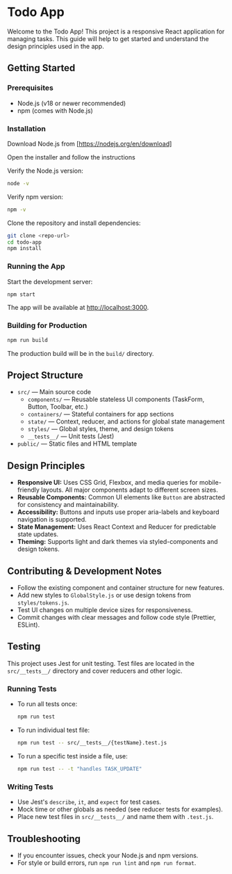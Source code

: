 # Todo App

Welcome to the Todo App! This project is a responsive React application for managing tasks. This guide will help to get started and understand the design principles used in the app.

## Getting Started

### Prerequisites

- Node.js (v18 or newer recommended)
- npm (comes with Node.js)

### Installation

Download Node.js from [https://nodejs.org/en/download]

Open the installer and follow the instructions

Verify the Node.js version:

```sh
node -v
```

Verify npm version:

```sh
npm -v
```

Clone the repository and install dependencies:

```sh
git clone <repo-url>
cd todo-app
npm install
```

### Running the App

Start the development server:

```sh
npm start
```

The app will be available at [http://localhost:3000](http://localhost:3000).

### Building for Production

```sh
npm run build
```

The production build will be in the `build/` directory.

## Project Structure

- `src/` — Main source code
  - `components/` — Reusable stateless UI components (TaskForm, Button, Toolbar, etc.)
  - `containers/` — Stateful containers for app sections
  - `state/` — Context, reducer, and actions for global state management
  - `styles/` — Global styles, theme, and design tokens
  - `__tests__/` — Unit tests (Jest)
- `public/` — Static files and HTML template

## Design Principles

- **Responsive UI:** Uses CSS Grid, Flexbox, and media queries for mobile-friendly layouts. All major components adapt to different screen sizes.
- **Reusable Components:** Common UI elements like `Button` are abstracted for consistency and maintainability.
- **Accessibility:** Buttons and inputs use proper aria-labels and keyboard navigation is supported.
- **State Management:** Uses React Context and Reducer for predictable state updates.
- **Theming:** Supports light and dark themes via styled-components and design tokens.

## Contributing & Development Notes

- Follow the existing component and container structure for new features.
- Add new styles to `GlobalStyle.js` or use design tokens from `styles/tokens.js`.
- Test UI changes on multiple device sizes for responsiveness.
- Commit changes with clear messages and follow code style (Prettier, ESLint).

## Testing

This project uses Jest for unit testing. Test files are located in the `src/__tests__/` directory and cover reducers and other logic.

### Running Tests

- To run all tests once:

  ```sh
  npm run test
  ```

- To run individual test file:

  ```sh
  npm run test -- src/__tests__/{testName}.test.js
  ```

- To run a specific test inside a file, use:

  ```sh
  npm run test -- -t "handles TASK_UPDATE"
  ```

### Writing Tests

- Use Jest's `describe`, `it`, and `expect` for test cases.
- Mock time or other globals as needed (see reducer tests for examples).
- Place new test files in `src/__tests__/` and name them with `.test.js`.

## Troubleshooting

- If you encounter issues, check your Node.js and npm versions.
- For style or build errors, run `npm run lint` and `npm run format`.
